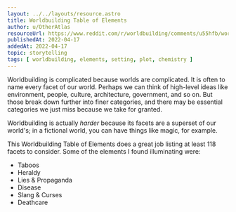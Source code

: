```yaml
---
layout: ../../layouts/resource.astro
title: Worldbuilding Table of Elements
author: u/OtherAtlas
resourceUrl: https://www.reddit.com/r/worldbuilding/comments/u55hfb/worldbuilding_table_of_elements/
publishedAt: 2022-04-17
addedAt: 2022-04-17
topic: storytelling
tags: [ worldbuilding, elements, setting, plot, chemistry ]
---
```


Worldbuilding is complicated because worlds are complicated. It is often to name every facet of our world. Perhaps we can think of high-level ideas like environment, people, culture, architecture, government, and so on. But those break down further into finer categories, and there may be essential categories we just miss because we take for granted.

Worldbuilding is actually _harder_ because its facets are a superset of our world's; in a fictional world, you can have things like magic, for example.

This Worldbuilding Table of Elements does a great job listing at least 118 facets to consider. Some of the elements I found illuminating were:

* Taboos
* Heraldy
* Lies & Propaganda
* Disease
* Slang & Curses
* Deathcare
